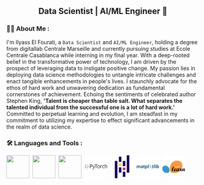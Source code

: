 <h2 align ="center">Data Scientist | AI/ML Engineer 👋</h2>

### :man_technologist: About Me :

I'm Ilyass El Fourati, a `Data Scientist` and `AI/ML Engineer`, holding a degree from digitallab Centrale Marseille and currently pursuing studies at Ecole Centrale Casablanca while interning in my final year. With a deep-rooted belief in the transformative power of technology, I am driven by the prospect of leveraging data to instigate positive change. My passion lies in deploying data science methodologies to untangle intricate challenges and enact tangible enhancements in people's lives. I staunchly advocate for the ethos of hard work and unwavering dedication as fundamental cornerstones of achievement. Echoing the sentiments of celebrated author Stephen King, __'Talent is cheaper than table salt. What separates the talented individual from the successful one is a lot of hard work.'__ Committed to perpetual learning and evolution, I am steadfast in my commitment to utilizing my expertise to effect significant advancements in the realm of data science.

### :hammer_and_wrench: Languages and Tools :
<div>
  <img src="https://www.vectorlogo.zone/logos/python/python-horizontal.svg" width="60" height="60"/>&nbsp;
  <img src="https://www.vectorlogo.zone/logos/opencv/opencv-ar21.svg" width="60" height="60"/>&nbsp;
  <img src="https://www.vectorlogo.zone/logos/tensorflow/tensorflow-ar21.svg" width="60" height="60"/>&nbsp;
  <img src="https://github.com/devicons/devicon/blob/master/icons/pytorch/pytorch-original-wordmark.svg" width="60" height="60"/>&nbsp;
  <img src ="https://github.com/devicons/devicon/blob/master/icons/pandas/pandas-original.svg" width="60" height="60"/>&nbsp;
  <img src="https://github.com/devicons/devicon/blob/master/icons/matplotlib/matplotlib-original-wordmark.svg" width="60" height="60"/>&nbsp;
  <img src="https://github.com/devicons/devicon/blob/master/icons/scikitlearn/scikitlearn-original.svg" width="60" height="60"/>
</div>

<!--
**ilyasselfourati/ilyasselfourati** is a ✨ _special_ ✨ repository because its `README.md` (this file) appears on your GitHub profile.

Here are some ideas to get you started:

- 🔭 I’m currently working on ...
- 🌱 I’m currently learning ...
- 👯 I’m looking to collaborate on ...
- 🤔 I’m looking for help with ...
- 💬 Ask me about ...
- 📫 How to reach me: ...
- 😄 Pronouns: ...
- ⚡ Fun fact: ...
-->
